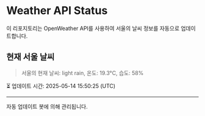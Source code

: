 
# Weather API Status

이 리포지토리는 OpenWeather API를 사용하여 서울의 날씨 정보를 자동으로 업데이트합니다.

## 현재 서울 날씨
> 서울의 현재 날씨: light rain, 온도: 19.3°C, 습도: 58%

⏳ 업데이트 시간: 2025-05-14 15:50:25 (UTC)

---
자동 업데이트 봇에 의해 관리됩니다.

